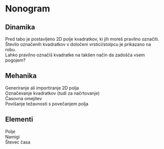 # Nonogram

## Dinamika
Pred tabo je postavljeno 2D polje kvadratkov, ki jih moreš pravilno označiti.\
Število označenih kvadratkov v določeni vrstici/stolpcu je prikazano na robu.\
Lahko pravilno označiš kvadratke na takšen način da zadošča vsem pogojem?

## Mehanika
Generiranje ali importiranje 2D polja\
Označevanje kvadratkov (tudi za načrtovanje)\
Časovna omejitev\
Povišanje težavnosti s povečanjem polja

## Elementi
Polje\
Namigi\
Števec časa